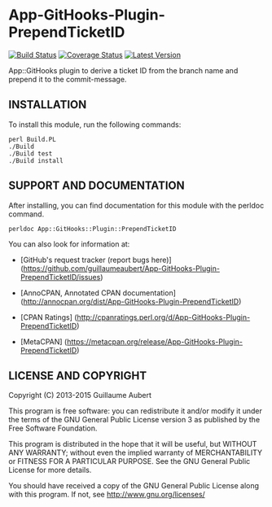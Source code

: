 App-GitHooks-Plugin-PrependTicketID
===================================

[![Build Status](https://travis-ci.org/guillaumeaubert/App-GitHooks-Plugin-PrependTicketID.svg?branch=master)](https://travis-ci.org/guillaumeaubert/App-GitHooks-Plugin-PrependTicketID)
[![Coverage Status](https://coveralls.io/repos/guillaumeaubert/App-GitHooks-Plugin-PrependTicketID/badge.svg?branch=master)](https://coveralls.io/r/guillaumeaubert/App-GitHooks-Plugin-PrependTicketID?branch=master)
[![Latest Version](https://img.shields.io/github/tag/guillaumeaubert/App-GitHooks-Plugin-PrependTicketID.svg?style=flat)](https://metacpan.org/release/App-GitHooks-Plugin-PrependTicketID)

App::GitHooks plugin to derive a ticket ID from the branch name and prepend it
to the commit-message.


INSTALLATION
------------

To install this module, run the following commands:

	perl Build.PL
	./Build
	./Build test
	./Build install


SUPPORT AND DOCUMENTATION
-------------------------

After installing, you can find documentation for this module with the
perldoc command.

	perldoc App::GitHooks::Plugin::PrependTicketID


You can also look for information at:

 * [GitHub's request tracker (report bugs here)]
   (https://github.com/guillaumeaubert/App-GitHooks-Plugin-PrependTicketID/issues)

 * [AnnoCPAN, Annotated CPAN documentation]
   (http://annocpan.org/dist/App-GitHooks-Plugin-PrependTicketID)

 * [CPAN Ratings]
   (http://cpanratings.perl.org/d/App-GitHooks-Plugin-PrependTicketID)

 * [MetaCPAN]
   (https://metacpan.org/release/App-GitHooks-Plugin-PrependTicketID)


LICENSE AND COPYRIGHT
---------------------

Copyright (C) 2013-2015 Guillaume Aubert

This program is free software: you can redistribute it and/or modify it under
the terms of the GNU General Public License version 3 as published by the Free
Software Foundation.

This program is distributed in the hope that it will be useful, but WITHOUT ANY
WARRANTY; without even the implied warranty of MERCHANTABILITY or FITNESS FOR A
PARTICULAR PURPOSE. See the GNU General Public License for more details.

You should have received a copy of the GNU General Public License along with
this program. If not, see http://www.gnu.org/licenses/


